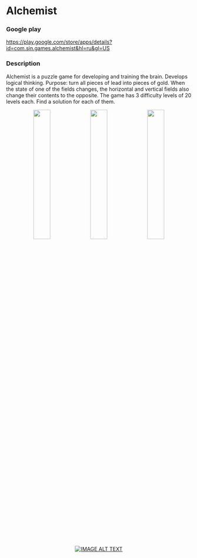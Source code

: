 # Alchemist

### Google play

https://play.google.com/store/apps/details?id=com.sin.games.alchemist&hl=ru&gl=US

### Description

Alchemist is a puzzle game for developing and training the brain. Develops logical thinking. Purpose: turn all pieces of lead into pieces of gold. When the state of one of the fields changes, the horizontal and vertical fields also change their contents to the opposite. The game has 3 difficulty levels of 20 levels each. Find a solution for each of them.

<div id="header" align="center">


<img src="https://play-lh.googleusercontent.com/PHj-zNtqaM3wjd1CeP22-JVw4WCg4iul21-4UofkX8-uMCEHaI_zX6NQ8G3svi6CMOlP=w2560-h1440-rw"  width="30%" height="30%">

<img src="https://play-lh.googleusercontent.com/paOZDFze2TabiK2FFs-0CBPmkvjaBSq97GKYXXvyiLdp1B2BCG52WDM5-ah4Ch6rI9zk=w2560-h1440-rw"  width="30%" height="30%">

<img src="https://play-lh.googleusercontent.com/0RRtBH5L3R21asfjzJFz9zRHQLaF8NkgOCUf8T4lFG9xgEgkUOVg8kkk7Vk15PPpqA=w2560-h1440-rw"  width="30%" height="30%">


[![IMAGE ALT TEXT](http://img.youtube.com/vi/S8EQxg4OMJA/0.jpg)](http://www.youtube.com/watch?v=S8EQxg4OMJA "Video preview")

</div>





